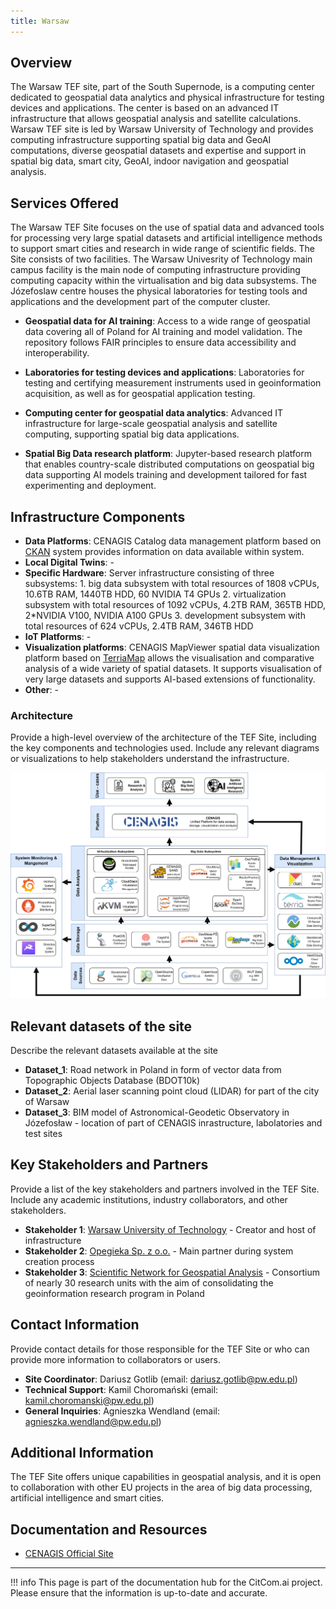```yaml
---
title: Warsaw
---
```


## Overview

The Warsaw TEF site, part of the South Supernode,​ is a computing center dedicated to geospatial data analytics and physical infrastructure for testing devices and applications. The center is based on an advanced IT infrastructure that allows geospatial analysis and satellite calculations.​ Warsaw TEF site is led by Warsaw University of Technology and provides computing infrastructure supporting spatial big data and GeoAI computations, diverse geospatial datasets and expertise and support in spatial big data, smart city, GeoAI, indoor navigation and geospatial analysis.
## Services Offered

The Warsaw TEF Site focuses on the use of spatial data and advanced tools for processing very large spatial datasets and artificial intelligence methods to support smart cities and research in wide range of scientific fields. The Site consists of two facilities. The Warsaw Univesrity of Technology main campus facility is the main node of computing infrastructure providing computing capacity within the virtualisation and big data subsystems. The Józefoslaw centre houses the physical laboratories for testing tools and applications and the development part of the computer cluster.

- **Geospatial data for AI training**: Access to a wide range of geospatial data covering all of Poland for AI training and model validation. The repository follows FAIR principles to ensure data accessibility and interoperability. 

- **Laboratories for testing devices and applications**: Laboratories for testing and certifying measurement instruments used in geoinformation acquisition, as well as for geospatial application testing. 

- **Computing center for geospatial data analytics**: Advanced IT infrastructure for large-scale geospatial analysis and satellite computing, supporting spatial big data applications. 

- **Spatial Big Data research platform**: Jupyter-based research platform that enables country-scale distributed computations on geospatial big data supporting AI models training and development tailored for fast experimenting and deployment. 

## Infrastructure Components

- **Data Platforms**: CENAGIS Catalog data management platform based on [CKAN](https://ckan.org) system provides information on data available within system.
- **Local Digital Twins**: -
- **Specific Hardware**: Server infrastructure consisting of three subsystems: 1. big data subsystem with total resources of 1808 vCPUs, 10.6TB RAM, 1440TB HDD, 60 NVIDIA T4 GPUs 2. virtualization subsystem with total resources of 1092 vCPUs, 4.2TB RAM, 365TB HDD, 2*NVIDIA V100, NVIDIA A100 GPUs 3. development subsystem with total resources of 624 vCPUs, 2.4TB RAM, 346TB HDD
- **IoT Platforms**: - 
- **Visualization platforms**: CENAGIS MapViewer spatial data visualization platform based on [TerriaMap](https://terria.io) allows the visualisation and comparative analysis of a wide variety of spatial datasets. It supports visualisation of very large datasets and supports AI-based extensions of functionality.
- **Other**: -

<!-- <table>
  <tr>
    <th colspan="2" style="text-align: center;">Specifications</th>
  </tr>
  <tr>
    <td><strong>Data Broker<strong></td>
    <td>
      &lt;no_specified><br>
      <strong>- API:</strong> &lt;no_specified><br>
      <strong>- Version:</strong> &lt;no_specified>
    </td>
  </tr>
  <tr>
    <td><strong>Data Source<strong></td>
    <td>&lt;no_specified></a></td>
  </tr>
  <tr>
    <td><strong>IdM &amp; Auth<strong></td>
    <td>&lt;no_specified></td>
  </tr>
  <tr>
    <td><strong>Data Publication<strong></td>
    <td>&lt;no_specified></td>
  </tr>
</table> -->

### Architecture

Provide a high-level overview of the architecture of the TEF Site, including the key components and technologies used. Include any relevant diagrams or visualizations to help stakeholders understand the infrastructure.

![warsaw_arch](./img/warsaw-arch.png)


<!-- ### European Data Space for Smart Communities (DS4SSCC) -->

<!-- {{ config.extra.labels.ds4ssc_compliant.yes_comp.data_sources }} {{ config.extra.labels.ds4ssc_compliant.yes_comp.data_broker }} {{ config.extra.labels.ds4ssc_compliant.yes_comp.data_api }} {{ config.extra.labels.ds4ssc_compliant.no_comp.data_idm_auth }} {{ config.extra.labels.ds4ssc_compliant.no_comp.data_publication }}

![aarhus_city_lab_arch-ds4sscc](./img/aarhus_city_lab_ds4sscc-arch.svg) -->

## Relevant datasets of the site

Describe the relevant datasets available at the site

- **Dataset_1**: Road network in Poland in form of vector data from Topographic Objects Database (BDOT10k)
- **Dataset_2**: Aerial laser scanning point cloud (LIDAR) for part of the city of Warsaw
- **Dataset_3**: BIM model of Astronomical-Geodetic Observatory in Józefosław - location of part of CENAGIS inrastructure, labolatories and test sites

## Key Stakeholders and Partners

Provide a list of the key stakeholders and partners involved in the TEF Site. Include any academic institutions, industry collaborators, and other stakeholders.

- **Stakeholder 1**: [Warsaw University of Technology](https://eng.pw.edu.pl) - Creator and host of infrastructure
- **Stakeholder 2**: [Opegieka Sp. z o.o.](https://opegieka.pl/home,1,en) - Main partner during system creation process
- **Stakeholder 3**: [Scientific Network for Geospatial Analysis](https://cenagis.edu.pl/en/scientific-network-of-geospatial-analyzes/) - Consortium of nearly 30 research units with the aim of consolidating the geoinformation research program in Poland


## Contact Information

Provide contact details for those responsible for the TEF Site or who can provide more information to collaborators or users.

- **Site Coordinator**: Dariusz Gotlib (email: dariusz.gotlib@pw.edu.pl)
- **Technical Support**: Kamil Choromański (email: kamil.choromanski@pw.edu.pl)
- **General Inquiries**: Agnieszka Wendland (email: agnieszka.wendland@pw.edu.pl)

## Additional Information
The TEF Site offers unique capabilities in geospatial analysis, and it is open to collaboration with other EU projects in the area of big data processing, artificial intelligence and smart cities.
<!-- Any other relevant information that might be useful to collaborators or developers working with the TEF Site, such as specific protocols, access instructions, or unique capabilities.

Example:
The TEF Site offers unique capabilities in [specific field], and it is open to collaboration with other EU projects in the area of [related field]. -->

## Documentation and Resources

- [CENAGIS Official Site](https://cenagis.edu.pl/en/home/)

---

!!! info
    This page is part of the documentation hub for the CitCom.ai project. Please ensure that the information is up-to-date and accurate.
